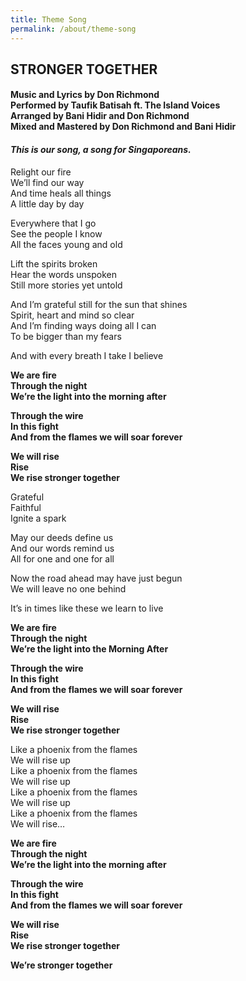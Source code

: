 ```yaml
---
title: Theme Song
permalink: /about/theme-song
---
```

## STRONGER TOGETHER
#### Music and Lyrics by Don Richmond<br>Performed by Taufik Batisah ft. The Island Voices<br>Arranged by Bani Hidir and Don Richmond<br>Mixed and Mastered by Don Richmond and Bani Hidir


#### *This is our song, a song for Singaporeans.*

Relight our fire<br> 
We’ll find our way<br> 
And time heals all things<br> 
A little day by day<br> 

Everywhere that I go<br> 
See the people I know<br> 
All the faces young and old<br> 

Lift the spirits broken<br>
Hear the words unspoken<br>
Still more stories yet untold<br>

And I’m grateful still for the sun that shines<br>
Spirit, heart and mind so clear<br>
And I’m finding ways doing all I can<br>
To be bigger than my fears<br>

And with every breath I take I believe<br>

**We are fire<br>
Through the night<br>
We’re the light into the morning after<br>**

**Through the wire <br>
In this fight<br>
And from the flames we will soar forever<br>**

**We will rise<br>
Rise<br>
We rise stronger together<br>**

Grateful<br>
Faithful<br>
Ignite a spark<br>

May our deeds define us<br>
And our words remind us<br>
All for one and one for all<br>

Now the road ahead may have just begun<br>
We will leave no one behind<br>

It’s in times like these we learn to live<br>

**We are fire<br>
Through the night<br>
We’re the light into the Morning After<br>**

**Through the wire <br>
In this fight<br>
And from the flames we will soar forever<br>**

**We will rise<br>
Rise<br>
We rise stronger together<br>**

Like a phoenix from the flames<br>
We will rise up<br>
Like a phoenix from the flames<br>
We will rise up<br>
Like a phoenix from the flames<br>
We will rise up<br>
Like a phoenix from the flames<br>
We will rise…<br>

**We are fire<br>
Through the night<br>
We’re the light into the morning after<br>**

**Through the wire <br>
In this fight<br>
And from the flames we will soar forever<br>**

**We will rise<br>
Rise<br>
We rise stronger together<br>**

**We’re stronger together**